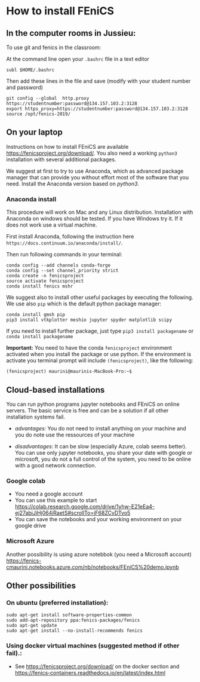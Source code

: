 # How to install FEniCS

## In the computer rooms in Jussieu:
To use git and fenics in the classroom:

At the command line open your `.bashrc` file in a text editor
```
subl $HOME/.bashrc
```
Then add these lines in the file  and save (modify with your student number and password)

```
git config --global  http.proxy https://studentnumber:password@134.157.103.2:3128
export https_proxy=https://studentnumber:password@134.157.103.2:3128
source /opt/fenics-2019/
```

## On your laptop

Instructions on how to install FEniCS are available https://fenicsproject.org/download/.
You also need a working `python3` installation with several additional packages. 

We suggest at first to try to use Anaconda, which as advanced package manager that can provide you without effort most of the software that you need. Install the Anaconda version based on *python3*.

### Anaconda install

This procedure will work on Mac and any Linux distribution.  Installation with Anaconda on windows should be tested. If you have Windows try it. If it does not work use a virtual machine.

First install Anaconda, following the instruction here  `https://docs.continuum.io/anaconda/install/`. 

Then run following commands in your terminal:

```
conda config --add channels conda-forge 
conda config --set channel_priority strict
conda create -n fenicsproject 
source activate fenicsproject
conda install fenics mshr
```

We suggest also to install other useful packages by executing the following. We use also `pip` which is the default python package manager:

```
conda install gmsh pip
pip3 install vtkplotter meshio jupyter spyder matplotlib scipy
```

If you need to install further package, just type `pip3 install packagename` or `conda install packagename`

**Important:** You need to have the conda `fenicsproject` environment activated when you install the package or use python. If the environment is activate you terminal prompt will include `(fenicsproject)`, like the following:
```
(fenicsproject) maurini@maurinis-MacBook-Pro:~$ 
```

## Cloud-based installations
You can run python programs jupyter notebooks and FEniCS on online servers. The basic service is free and can be a solution if all other installation systems fail.

* *advantages:* You do not need to install anything on your machine and you do note use the ressources of your machine

* *disadvantages:* It can be slow (especially Azure, colab seems better). You can use only jupyter notebooks, you share your date with google or microsoft, you do not a full control of the system, you need to be online with a good network connection.

### Google colab
* You need a google account
* You can use this example to start https://colab.research.google.com/drive/1yhw-E21eEa4-ej27abiJiHj064iRaetS#scrollTo=iF68ZCvDTvo5
* You can save the notebooks and your working environment on your google drive

### Microsoft Azure
Another possibility is using azure notebbok (you need a Microsoft account)
https://fenics-cmaurini.notebooks.azure.com/nb/notebooks/FEniCS%20demo.ipynb

## Other possibilities

### On ubuntu (preferred installation):
````
sudo apt-get install software-properties-common
sudo add-apt-repository ppa:fenics-packages/fenics
sudo apt-get update
sudo apt-get install --no-install-recommends fenics
````

### Using docker virtual machines (suggested method if other fail).:
* See https://fenicsproject.org/download/ on the docker section and https://fenics-containers.readthedocs.io/en/latest/index.html
